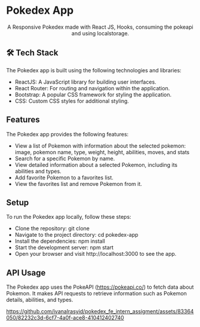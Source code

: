 # Pokedex App

<p align="center">A Responsive Pokedex made with React JS, Hooks,  consuming the pokeapi and using localstorage.</p>

## 🛠️ Tech Stack

The Pokedex app is built using the following technologies and libraries:

- ReactJS: A JavaScript library for building user interfaces.
- React Router: For routing and navigation within the application.
- Bootstrap: A popular CSS framework for styling the application.
- CSS: Custom CSS styles for additional styling.

## Features

The Pokedex app provides the following features:

- View a list of Pokemon with  information about the selected pokemon: image, pokemon name, type, weight, height, abilities, moves, and stats
- Search for a specific Pokemon by name.
- View detailed information about a selected Pokemon, including its abilities and types.
- Add favorite Pokemon to a favorites list.
- View the favorites list and remove Pokemon from it.

## Setup

To run the Pokedex app locally, follow these steps:

- Clone the repository: git clone <repository-url>
- Navigate to the project directory: cd pokedex-app
- Install the dependencies: npm install
- Start the development server: npm start
- Open your browser and visit http://localhost:3000 to see the app.

## API Usage

The Pokedex app uses the PokeAPI (https://pokeapi.co/) to fetch data about Pokemon. It makes API requests to retrieve information such as Pokemon details, abilities, and types.




https://github.com/ivanalrasyid/pokedex_fe_intern_assigment/assets/83364050/82232c3d-6cf7-4a0f-ace8-410412402740

